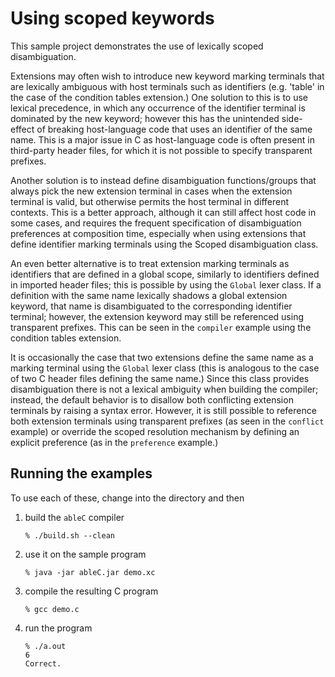 # Using scoped keywords

This sample project demonstrates the use of lexically scoped disambiguation.

Extensions may often wish to introduce new keyword marking terminals that are lexically ambiguous with host terminals such as identifiers (e.g. 'table' in the case of the condition tables extension.)  One solution to this is to use lexical precedence, in which any occurrence of the identifier terminal is dominated by the new keyword; however this has the unintended side-effect of breaking host-language code that uses an identifier of the same name.  This is a major issue in C as host-language code is often present in third-party header files, for which it is not possible to specify transparent prefixes.

Another solution is to instead define disambiguation functions/groups that always pick the new extension terminal in cases when the extension terminal is valid, but otherwise permits the host terminal in different contexts.  This is a better approach, although it can still affect host code in some cases, and requires the frequent specification of disambiguation preferences at composition time, especially when using extensions that define identifier marking terminals using the Scoped disambiguation class.

An even better alternative is to treat extension marking terminals as identifiers that are defined in a global scope, similarly to identifiers defined in imported header files; this is possible by using the `Global` lexer class.  If a definition with the same name lexically shadows a global extension keyword, that name is disambiguated to the corresponding identifier terminal; however, the extension keyword may still be referenced using transparent prefixes.  This can be seen in the `compiler` example using the condition tables extension.

It is occasionally the case that two extensions define the same name as a marking terminal using the `Global` lexer class (this is analogous to the case of two C header files defining the same name.)  Since this class provides disambiguation there is not a lexical ambiguity when building the compiler; instead, the default behavior is to disallow both conflicting extension terminals by raising a syntax error.  However, it is still possible to reference both extension terminals using transparent prefixes (as seen in the `conflict` example) or override the scoped resolution mechanism by defining an explicit preference (as in the `preference` example.)

## Running the examples

To use each of these, change into the directory and then

1. build the `ableC` compiler
   ```
   % ./build.sh --clean
   ```

2. use it on the sample program
   ```
   % java -jar ableC.jar demo.xc
   ```

3. compile the resulting C program
   ```
   % gcc demo.c
   ```

4. run the program
   ```
   % ./a.out
   6
   Correct.
   ```

